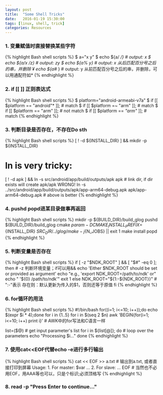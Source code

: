 ```yaml
---
layout: post
title:  "Some Shell Tricks"
date:   2016-01-19 15:30:00
tags: [linux, shell, trick]
categories: Resources
---
```


### 1. 变量赋值时直接替换某些字符
{% highlight Bash shell scripts %}
$ a="x y"
$ echo ${a/ */}  # output: x
$ echo ${a/x /z} # output: zy
$ echo ${a% y}  # output: x 从后匹配百分号之后的串，并删除
¥ echo ${a#* }  # output: y 从前匹配百分号之后的串，并删除，可以用通配符如*
{% endhighlight %}

### 2. if [[ ]] 正则表达式
{% highlight Bash shell scripts %}
$ platform="android-armeabi-v7a"
$ if [[ $platform == "android"* ]];  # match
$ if [[ $platform =~ "arm" ]];  # match
$ if [[ $platform == "arm" ]];  # not match
$ if [[ $platform == *"arm"* ]];  # match
{% endhighlight %}

### 3. 判断目录是否存在，不存在Do sth
{% highlight Bash shell scripts %}
[ ! -d ${INSTALL_DIR} ] && mkdir -p ${INSTALL_DIR}
# ln is very tricky:
[ ! -d apk ] && ln -s src/android/app/build/outputs/apk apk  # link dir, if dir exists will create apk/apk WRONG!
ln -s ../src/android/app/build/outputs/apk/app-arm64-debug.apk apk/app-arm64-debug.apk  # above is better
{% endhighlight %}

### 4. pushd popd进某目录做事再返回
{% highlight Bash shell scripts %}
mkdir -p ${BUILD_DIR}/build_glog
pushd ${BUILD_DIR}/build_glog
cmake $param -DCMAKE_INSTALL_PREFIX=${INSTALL_DIR} ${SRC_DIR}/../glog/
make -j${N_JOBS} || exit 1
make install
popd
{% endhighlight %}

### 5. 判断变量是否存在
{% highlight Bash shell scripts %}
if [ -z "$NDK_ROOT" ] && [ "$#" -eq 0 ]; then  # -z 判断环境变量；if可以用&&
    echo 'Either $NDK_ROOT should be set or provided as argument'
    echo "e.g., 'export NDK_ROOT=/path/to/ndk' or"
    echo "      '${0} /path/to/ndk'"
    exit 1
else
    NDK_ROOT="${1:-${NDK_ROOT}}"  # ":-"表示 存在则：默认更新为传入的$1，否则还等于原值
fi
{% endhighlight %}

### 6. for循环的用法
{% highlight Bash shell scripts %}
#!/bin/bash
for((i=1; i<=10; i++));do echo $(expr $i \* 4);done
for i in {1..5}
for i in $(seq 2 $n)
awk 'BEGIN{for(i=1; i<=10; i++) print i}'  # AWK中的for写法和C语言一样

list=($@)  # get input parameter's list
for i in ${list[@]}; do  # loop over the parameters
  echo "Processing $i..."
done
{% endhighlight %}

### 7. 使用cat<<EOF代替echo -e进行多行输出
{% highlight Bash shell scripts %}
cat << EOF >> a.txt  # 输出到a.txt, 或者直接打印到屏幕
      Usage:
      1. For master:
      	 \$var
      	 ...
      2. For slave:
         ...
EOF  # 当然也不必用EOF，用AAA等也可以，只是个标识;必须顶格写
{% endhighlight %}

### 8. read -p "Press Enter to continue..."
